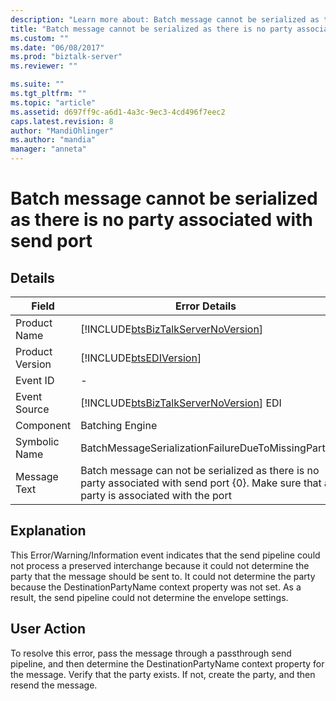 ```yaml
---
description: "Learn more about: Batch message cannot be serialized as there is no party associated with send port"
title: "Batch message cannot be serialized as there is no party associated with send port | Microsoft Docs"
ms.custom: ""
ms.date: "06/08/2017"
ms.prod: "biztalk-server"
ms.reviewer: ""

ms.suite: ""
ms.tgt_pltfrm: ""
ms.topic: "article"
ms.assetid: d697ff9c-a6d1-4a3c-9ec3-4cd496f7eec2
caps.latest.revision: 8
author: "MandiOhlinger"
ms.author: "mandia"
manager: "anneta"
---
```

# Batch message cannot be serialized as there is no party associated with send port
## Details  
  
|      Field      |                                                       Error Details                                                                        |
|-----------------|--------------------------------------------------------------------------------------------------------------------------------------------|
|  Product Name   |                             [!INCLUDE[btsBizTalkServerNoVersion](../includes/btsbiztalkservernoversion-md.md)]                             |
| Product Version |                                         [!INCLUDE[btsEDIVersion](../includes/btsediversion-md.md)]                                         |
|    Event ID     |                                                                     -                                                                      |
|  Event Source   |                           [!INCLUDE[btsBizTalkServerNoVersion](../includes/btsbiztalkservernoversion-md.md)] EDI                           |
|    Component    |                                                              Batching Engine                                                               |
|  Symbolic Name  |                                             BatchMessageSerializationFailureDueToMissingParty                                              |
|  Message Text   | Batch message can not be serialized as there is no party associated with send port {0}. Make sure that a party is associated with the port |
  
## Explanation  
 This Error/Warning/Information event indicates that the send pipeline could not process a preserved interchange because it could not determine the party that the message should be sent to. It could not determine the party because the DestinationPartyName context property was not set. As a result, the send pipeline could not determine the envelope settings.  
  
## User Action  
 To resolve this error, pass the message through a passthrough send pipeline, and then determine the DestinationPartyName context property for the message. Verify that the party exists. If not, create the party, and then resend the message.
